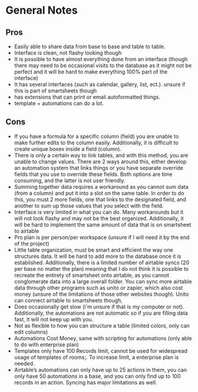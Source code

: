 # General Notes

## Pros
- Easily able to share data from base to base and table to table.
- Interface is clean, not flashy looking though
- It is possible to have almost everything done from an interface (though there may need to be occasional visits to the database as it might not be perfect and it will be hard to make everything 100% part of the interface) 
- It has several interfaces (such as calendar, gallery, list, ect.). unsure if this is part of smartsheets though
- has extensions that can print or email autoformatted things.
- template + automations can do a lot.

## Cons
- If you have a formula for a specific column (field) you are unable to make further edits to the  column easily. Additionally, it is difficult to create unique boxes inside a field (column). 
- There is only a certain way to link tables, and with this method, you are unable to change values. There are 2 ways around this, either develop an automation system that links things or you have separate override fields that you use to override these fields. Both options are time consuming, and the latter is not user friendly.
-  Summing together data requires a workaround as you cannot sum data (from a column) and put it into a slot on the same table. In order to do this, you must 2 more fields, one that links to the designated field, and another to sum up those values that you select with the field.
- Interface is very limited in what you can do. Many workarounds but it will not look flashy and may not be the best organized. Additionally, it will be hard to implement the same amount of data that is on smartsheet to airtable
- Pro plan is per person/per workspace (unsure if I will need it by the end of the project)
- Little table organization, must be smart and efficient the way one structures data. It will be hard to add more to the database once it is established. Additionally, there is a limited number of airtable syncs (20 per base no matter the plan) meaning that I do not think it is possible to recreate the entirety of smartsheet onto airtable, as you cannot conglomerate data into a large overall folder. You can sync more airtable data through other programs such as unito or zapier, which also cost money (unsure of the limitations of those other websites though). Unito can connect airtable to smartsheets though, 
- Does occasionally get slow (i'm unsure if that is my computer or not). Additionally, the automations are not automatic so if you are filling data fast, it will not keep up with you. 
- Not as flexible to how you can structure a table (limited colors, only can edit columns) 
- Automations Cost Money, same with scripting for automations (only able to do with enterprise plan)
- Templates only have 100 Records limit, cannot be used for widespread usage of templates of rooms;. To increase limit, a enterprise plan is needed. 
- Airtable’s automations can only have up to 25 actions in them, you can only have 50 automations in a base, and you can only find up to 100 records in an action. Syncing has major limitations as well.
